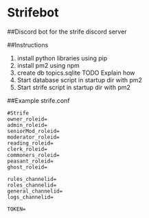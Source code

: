 # Strifebot
##Discord bot for the strife discord server

##Instructions
1. install python libraries using pip
2. install pm2 using npm
3. create db topics.sqlite
    TODO Explain how
4. Start database script in startup dir with pm2
5. Start strife script in startup dir with pm2


##Example strife.conf
```
#Strife
owner_roleid=
admin_roleid=
seniorMod_roleid=
moderator_roleid=
reading_roleid=
clerk_roleid=
commoners_roleid=
peasant_roleid=
ghost_roleid=

rules_channelid=
roles_channelid=
general_channelid=
logs_channelid=

TOKEN=
```
